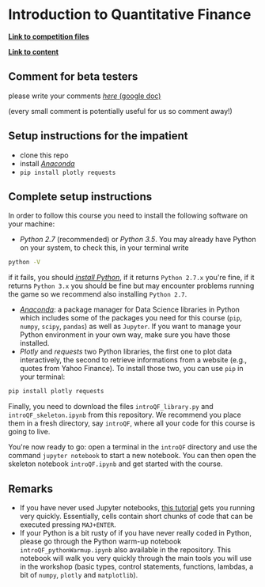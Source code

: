 # Introduction to Quantitative Finance

[**Link to competition files**](http://beta.cambridgespark.com/courses/public/students.zip)

[**Link to content**](http://beta.cambridgespark.com/courses/public/html/index.html)

## Comment for beta testers

please write your comments [*here* (google doc)](https://goo.gl/BnnBpe)

(every small comment is potentially useful for us so comment away!)

## Setup instructions for the impatient

* clone this repo
* install [*Anaconda*](https://docs.continuum.io/anaconda/install)
* `pip install plotly requests`

## Complete setup instructions

In order to follow this course you need to install the following software on
your machine:

* *Python 2.7* (recommended) or *Python 3.5*. You may already have Python on your system, to check this, in your terminal write

```bash
python -V
```

if it fails, you should [*install Python*](https://www.python.org/downloads/), if it returns `Python 2.7.x` you're fine, if it returns `Python 3.x` you should be fine but may encounter problems running the game so we recommend also installing `Python 2.7`.

* [*Anaconda*](https://docs.continuum.io/anaconda/install):
a package manager for Data Science libraries in Python which includes some of the packages you need for
this course (`pip`, `numpy`, `scipy`, `pandas`) as well as `Jupyter`. If you want to manage your
Python environment in your own way, make sure you have those installed.
* *Plotly* and *requests* two Python libraries, the first one to plot data interactively, the second to retrieve informations from a website (e.g., quotes from Yahoo Finance). To install those two, you can use `pip` in your terminal:

```bash
pip install plotly requests
```

Finally, you need to download the files `introQF_library.py` and `introQF_skeleton.ipynb` from this repository.
We recommend you place them in a fresh directory, say `introQF`, where all your code for this course is going to live.

You're now ready to go: open a terminal in the `introQF` directory and use the command `jupyter notebook` to start a new notebook. You can then open the skeleton notebook `introQF.ipynb` and get started with the course.

## Remarks

* If you have never used Jupyter notebooks, [this tutorial](http://jupyter.readthedocs.io/en/latest/running.html) gets you running very quickly. Essentially, cells contain short chunks of code that can be executed pressing `MAJ+ENTER`.
* If your Python is a bit rusty of if you have never really coded in Python, please go through the Python warm-up notebook `introQF_pythonWarmup.ipynb` also available in the repository. This notebook will walk you very quickly through the main tools you will use in the workshop (basic types, control statements, functions, lambdas, a bit of `numpy`, `plotly` and `matplotlib`).
